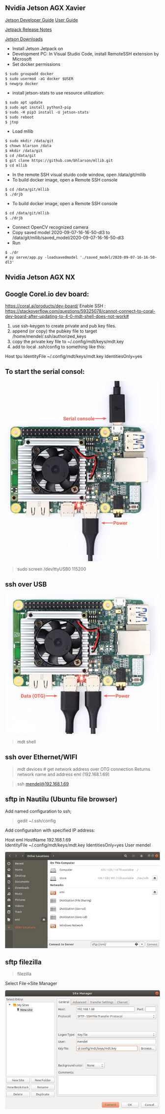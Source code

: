 ## Nvidia Jetson AGX Xavier
[Jetson Developer Guide](https://docs.nvidia.com/jetson/l4t/index.html)
[User Guide](https://developer.download.nvidia.com/assets/embedded/secure/jetson/xavier/docs/nv_jetson_agx_xavier_developer_kit_user_guide.pdf)


[Jetpack Release Notes](https://docs.nvidia.com/jetson/jetpack/release-notes/index.html)

[Jetson Downloads](https://developer.nvidia.com/embedded/downloads)

- Install Jetson Jetpack on
- Development PC: In Visual Studio Code, install RemoteSSH extension by Microsoft
- Set docker permissions
```console
$ sudo groupadd docker
$ sudo usermod -aG docker $USER
$ newgrp docker 
```
- install jetson-stats to use resource utilization:
```console
$ sudo apt update
$ sudo apt install python3-pip
$ sudo -H pip3 install -U jetson-stats
$ sudo reboot
$ jtop
```
- Load mllib
```console
$ sudo mkdir /data/git
$ chown blarson /data
$ mkdir /data/git
$ cd /data/git
$ git clone https://github.com/bhlarson/mllib.git
$ cd mllib
```
- In the remote SSH visual stuido code window, open /data/git/mllib
- To build docker image, open a Remote SSH console
```console
$ cd /data/git/mllib
$ ./drjb
```
- To build docker image, open a Remote SSH console
```console
$ cd /data/git/mllib
$ ./drjb
```
- Connect OpenCV recognized camera
- Copy saved model 2020-09-07-16-16-50-dl3 to /data/git/mllib/saved_model/2020-09-07-16-16-50-dl3
- Run 
```console
$ ./dr
# py serve/app.py -loadsavedmodel './saved_model/2020-09-07-16-16-50-dl3'
```


## Nvidia Jetson AGX NX
## Google Corel.io dev board:
https://coral.ai/products/dev-board/
Enable SSH : https://stackoverflow.com/questions/59325078/cannot-connect-to-coral-dev-board-after-updating-to-4-0-mdt-shell-does-not-work#
1) use ssh-keygen to create private and pub key files.
2) append (or copy) the pubkey file to target /home/mendel/.ssh/authorized_keys
3) copy the private key file to ~/.config/mdt/keys/mdt.key
4) add to local .ssh/config to something like this:

Host tpu
         IdentityFile ~/.config/mdt/keys/mdt.key
         IdentitiesOnly=yes


## To start the serial consol:
![Serial Connection](devboard-serial-power-co.jpg)
> sudo screen /dev/ttyUSB0 115200

## ssh over USB
![USB OTG](devboard-power-data-co.jpg)
> mdt shell

## ssh over Ethernet/WIFI
> mdt devices # get network address over OTG connection 
Returns network name and address
eml             (192.168.1.69) 

>  ssh mendel@192.168.1.69

## sftp in Nautilu (Ubuntu file browser)
Add named configuration to ssh;
> gedit ~/.ssh/config

Add configuraiton with specified IP address:

Host eml
	 HostName 192.168.1.69         
	 IdentityFile ~/.config/mdt/keys/mdt.key
         IdentitiesOnly=yes
         User mendel

![nautilus sftp connection](sftp_nautilus.png)


## sftp filezilla
> filezilla

Select File->Site Manager

![filezilla sftp connection](filezilla.png)